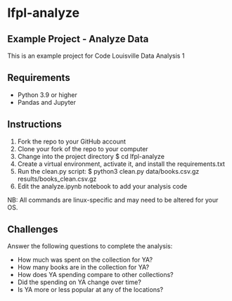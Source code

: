 # lfpl-analyze


## Example Project - Analyze Data

This is an example project for Code Louisville Data Analysis 1

## Requirements

- Python 3.9 or higher
- Pandas and Jupyter

## Instructions

1. Fork the repo to your GitHub account
1. Clone your fork of the repo to your computer
1. Change into the project directory $ cd lfpl-analyze
1. Create a virtual environment, activate it, and install the requirements.txt
1. Run the clean.py script: $ python3 clean.py data/books.csv.gz results/books_clean.csv.gz
1. Edit the analyze.ipynb notebook to add your analysis code

NB: All commands are linux-specific and may need to be altered for your OS.

## Challenges

Answer the following questions to complete the analysis:

- How much was spent on the collection for YA? 
- How many books are in the collection for YA?
- How does YA spending compare to other collections?
- Did the spending on YA change over time?
- Is YA more or less popular at any of the locations?
